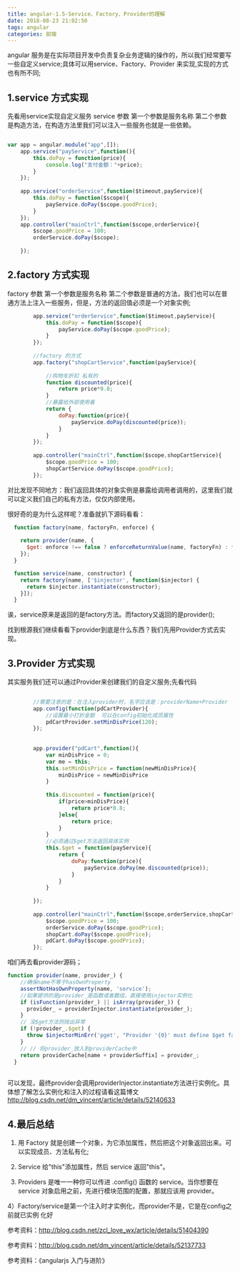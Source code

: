 ```yaml
---
title: angular-1.5-Service、Factory、Provider的理解
date: 2018-08-23 21:02:50
tags: angular
categories: 前端
---
```



angular 服务是在实际项目开发中负责复杂业务逻辑的操作的，所以我们经常要写一些自定义service;具体可以用service、Factory、Provider 来实现,实现的方式也有所不同;
<!--more-->

## 1.service 方式实现

先看用service实现自定义服务
service 参数 第一个参数是服务名称 第二个参数是构造方法，在构造方法里我们可以注入一些服务也就是一些依赖。

```javascript

var app = angular.module("app",[]);	
    app.service("payService",function(){
    	this.doPay = function(price){
    		console.log("支付金额："+price);
    	}
    });
    
    app.service("orderService",function($timeout,payService){
    	this.doPay = function($scope){
    		payService.doPay($scope.goodPrice);
    	}
    });
    app.controller("mainCtrl",function($scope,orderService){
    	$scope.goodPrice = 100;
    	orderService.doPay($scope);
    	
    });

```


## 2.factory 方式实现

factory 参数 第一个参数是服务名称 第二个参数是普通的方法，我们也可以在普通方法上注入一些服务，但是，方法的返回值必须是一个对象实例;

```javascript
        app.service("orderService",function($timeout,payService){
        	this.doPay = function($scope){
        		payService.doPay($scope.goodPrice);
        	}
        });
        
		//factory 的方式
		app.factory("shopCartService",function(payService){
			
			//购物车折扣 私有的
			function discounted(price){
				return price*0.8;
			}
			//暴露给外部使用着
			return {
				doPay:function(price){
					payService.doPay(discounted(price));
				}
			}
		});
		
        app.controller("mainCtrl",function($scope,shopCartService){
			$scope.goodPrice = 100;
			shopCartService.doPay($scope.goodPrice);
		});

```
对比发现不同地方：我们返回具体的对象实例是暴露给调用者调用的，这里我们就可以定义我们自己的私有方法，仅仅内部使用。

很好奇的是为什么这样呢？准备就扒下源码看看：

```javascript
  function factory(name, factoryFn, enforce) {
  
    return provider(name, {
      $get: enforce !== false ? enforceReturnValue(name, factoryFn) : factoryFn
    });
  }

  function service(name, constructor) {
    return factory(name, ['$injector', function($injector) {
      return $injector.instantiate(constructor);
    }]);
  }

```
诶，service原来是返回的是factory方法。而factory又返回的是provider();

找到根源我们继续看看下provider到底是什么东西？我们先用Provider方式去实现。

##  3.Provider 方式实现

其实服务我们还可以通过Provider来创建我们的自定义服务;先看代码

```javascript
        
        //需要注意的是：在注入provider时，名字应该是：providerName+Provider   
	    app.config(function(pdCartProvider){
	    	//设置最小打折金额  可以在config初始化成员属性
	        pdCartProvider.setMinDisPrice(120);       
	    });
	    
	    
		app.provider("pdCart",function(){
			var minDisPrice = 0;
			var me = this;
			this.setMinDisPrice = function(newMinDisPrice){
				minDisPrice = newMinDisPrice
			}
			
			this.discounted = function(price){
				if(price>minDisPrice){
					return price*0.8;
				}else{
					return price;
				}
			}
			//必须通过$get方法返回具体实例
			this.$get = function(payService){
				return {
					doPay:function(price){
						payService.doPay(me.discounted(price));
					}
				}
			}
			
		});
		
		app.controller("mainCtrl",function($scope,orderService,shopCart,pdCart){
			$scope.goodPrice = 100;
			orderService.doPay($scope.goodPrice);
			shopCart.doPay($scope.goodPrice);
			pdCart.doPay($scope.goodPrice);
		});

```
咱们再去看provider源码；

```javascript
function provider(name, provider_) {
    //确保name不等于hasOwnProperty
    assertNotHasOwnProperty(name, 'service');
    //如果提供的是provider_是函数或者数组，直接使用injector实例化
    if (isFunction(provider_) || isArray(provider_)) {
      provider_ = providerInjector.instantiate(provider_);
    }
    // 没$get方法则抛出异常
    if (!provider_.$get) {
      throw $injectorMinErr('pget', "Provider '{0}' must define $get factory method.", name);
    }
    // // 将provider_放入到providerCache中
    return providerCache[name + providerSuffix] = provider_;
  }
  
```
可以发现，最终provider会调用providerInjector.instantiate方法进行实例化。具体想了解怎么实例化和注入的过程请看这篇博文 http://blog.csdn.net/dm_vincent/article/details/52140633

## 4.最后总结

1) 用 Factory 就是创建一个对象，为它添加属性，然后把这个对象返回出来。可以实现成员、方法私有化;

2) Service 给"this"添加属性，然后 service 返回"this"。

3) Providers 是唯一一种你可以传进 .config() 函数的 service。当你想要在 service 对象启用之前，先进行模块范围的配置，那就应该用 provider。

4）Factory/service是第一个注入时才实例化，而provider不是，它是在config之前就已实例 化好

参考资料：http://blog.csdn.net/zcl_love_wx/article/details/51404390

参考资料：http://blog.csdn.net/dm_vincent/article/details/52137733

参考资料：《angularjs 入门与进阶》


